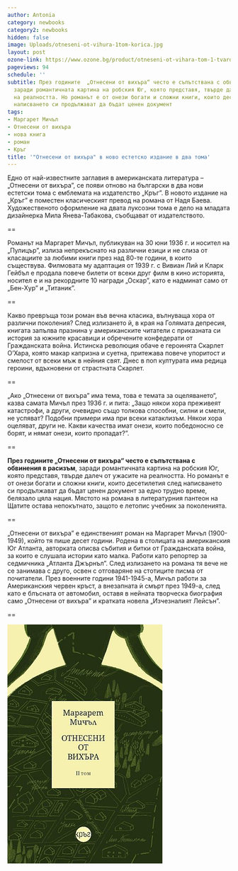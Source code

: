 ```yaml
---
author: Antonia
category: newbooks
category2: newbooks
hidden: false
image: Uploads/otneseni-ot-vihura-1tom-korica.jpg
layout: post
ozone-link: https://www.ozone.bg/product/otneseni-ot-vihara-tom-1-tvardi-koritsi-krag
pageviews: 94
schedule: ''
subtitle: През годините  „Отнесени от вихъра“ често е съпътствана с обвинения в расизъм,
  заради романтичната картина на робския Юг, която представя, твърде далеч от ужасите
  на реалността. Но романът е от онези богати и сложни книги, които десетилетия след
  написването си продължават да бъдат ценен документ
tags:
- Маргарет Мичъл
- Отнесени от вихъра
- нова книга
- роман
- Кръг
title: '"Отнесени от вихъра" в ново естетско издание в два тома'
---
```


Едно от най-известните заглавия в американската литература – „Отнесени от вихъра”, се появи отново на български в два нови естетски тома с емблемата на издателство „Кръг”. В новото издание на „Кръг” е поместен класическият превод на романа от Надя Баева. Художественото оформление на двата луксозни тома е дело на младата дизайнерка Мила Янева-Табакова, съобщават от издателството.

\==

Романът на Маргарет Мичъл, публикуван на 30 юни 1936 г. и носител на „Пулицър”, излиза непрекъснато на различни езици и не слиза от класациите за любими книги през над 80-те години, в които съществува. Филмовата му адаптация от 1939 г. с Вивиан Лий и Кларк Гейбъл е продала повече билети от всеки друг филм в кино историята, носител е и на рекордните 10 награди „Оскар”, като е надминат само от „Бен-Хур” и „Титаник”.  

\==

Какво превръща този роман във вечна класика, вълнуваща хора от различни поколения? След излизането й, в края на Голямата депресия, книгата запълва празнина у американските читатели с приказната си история за южните красавици и обречените конфедерати от Гражданската война. Истинска революция обаче е героинята Скарлет О’Хара, която макар капризна и суетна, притежава повече упоритост и смелост от всеки мъж в нейния свят. Днес в поп културата има редица героини, вдъхновени от страстната Скарлет. 

\==

„Ако „Отнесени от вихъра” има тема, това е темата за оцеляването“, казва самата Мичъл през 1936 г. и пита: „Защо някои хора преживеят катастрофи, а други, очевидно също толкова способни, силни и смели, не успяват? Подобни примери има при всеки катаклизъм. Някои хора оцеляват, други не. Какви качества имат онези, които победоносно се борят, и нямат онези, които пропадат?”.

\==

**През годините  „Отнесени от вихъра“ често е съпътствана с обвинения в расизъм**, заради романтичната картина на робския Юг, която представя, твърде далеч от ужасите на реалността. Но романът е от онези богати и сложни книги, които десетилетия след написването си продължават да бъдат ценен документ за едно трудно време, белязало цяла нация. Мястото на романа в литературния пантеон на Щатите остава непокътнато, защото е летопис учебник за поколенията.

\==

„Отнесени от вихъра” е единственият роман на Маргарет Мичъл (1900-1949), който тя пише десет години. Родена в столицата на американския Юг Атланта, авторката описва събития и битки от Гражданската война, за които е слушала истории като малка. Работи като репортер за седмичника „Атланта Джърнъл”. След излизането на романа тя вече не се занимава с друго, освен с отговаряне на стотиците писма от почитатели. През военните години 1941-1945-а, Мичъл работи за Американския червен кръст, а внезапната ѝ смърт през 1949-а, след като е блъсната от автомобил, оставя в нейната творческа биография само „Отнесени от вихъра” и кратката новела „Изчезналият Лейсън”.

\==

![](/Uploads/otneseni-ot-vihura-2tom-korica.jpg)